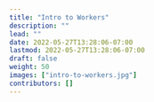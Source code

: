 ```yaml
---
title: "Intro to Workers"
description: ""
lead: ""
date: 2022-05-27T13:28:06-07:00
lastmod: 2022-05-27T13:28:06-07:00
draft: false
weight: 50
images: ["intro-to-workers.jpg"]
contributors: []
---
```

